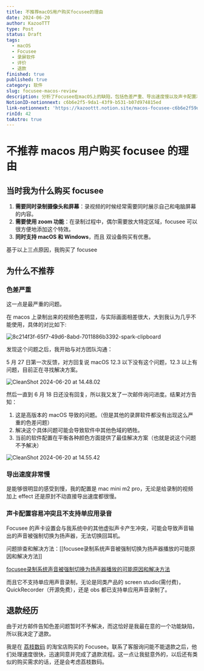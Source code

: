 ```yaml
---
title: 不推荐macOS用户购买focusee的理由
date: 2024-06-20
author: KazooTTT
type: Post
status: Draft
tags:
  - macOS
  - Focusee
  - 录屏软件
  - 评价
  - 退款
finished: true
published: true
category: 软件
slug: focusee-macos-review
description: 分析了Focusee在macOS上的缺陷，包括色差严重、导出速度慢以及声卡配置冲突等问题，并分享了作者的退款经历。
NotionID-notionnext: c6b6e2f5-9da1-43f9-b531-b07d974815ed
link-notionnext: 'https://kazoottt.notion.site/macos-focusee-c6b6e2f59da143f9b531b07d974815ed'
rinId: 42
toAstro: true
---
```


# 不推荐 macos 用户购买 focusee 的理由

## 当时我为什么购买 focusee

1. **需要同时录制摄像头和屏幕**：录视频的时候经常需要同时展示自己和电脑屏幕的内容。
2. **需要使用 zoom 功能**：在录制过程中，偶尔需要放大特定区域，focusee 可以很方便地添加这个特效。
3. **同时支持 macOS 和 Windows**，而且
   双设备购买有优惠。

基于以上三点原因，我购买了 focusee

## 为什么不推荐

### 色差严重

这一点是最严重的问题。

在 macos 上录制出来的视频色差明显，与实际画面相差很大，大到我认为几乎不能使用，具体的对比如下:

![8c214f3f-65f7-49d6-8abd-7011886b3392-spark-clipboard](https://pictures.kazoottt.top/2024/06/20240620-f8632859027aa520b2acfe05f8010997.jpg)

发现这个问题之后，我开始与对方团队沟通：

5 月 27 日第一次反馈，对方回复说 macOS 12.3 以下没有这个问题，12.3 以上有问题，目前正在寻找解决方案。

![CleanShot 2024-06-20 at 14.48.02](https://pictures.kazoottt.top/2024/06/20240620-7c6bb9ad347fed77aba7ee6ec6316dd0.png)

然后一直到 6 月 18 日还没有回复，所以我又发了一次邮件询问进度。结果对方告知：

1. 这是高版本的 macOS 导致的问题。（但是其他的录屏软件都没有出现这么严重的色差问题）
2. 解决这个具体问题可能会导致软件中其他色域的牺牲。
3. 当前的软件配置在平衡各种颜色方面提供了最佳解决方案（也就是说这个问题不予解决）

![CleanShot 2024-06-20 at 14.55.42](https://pictures.kazoottt.top/2024/06/20240620-0edca0a2dee7d10c1877c25a3aa1fbd3.png)

### 导出速度非常慢

是能够很明显的感受到慢，我的配置是 mac mini m2 pro，无论是给录制的视频加上 effect 还是原封不动直接导出速度都很慢。

### 声卡配置容易冲突且不支持单应用录音

Focusee 的声卡设置会与我系统中的其他虚拟声卡产生冲突，可能会导致声音输出的声音被强制切换为扬声器，无法切换回耳机。

问题排查和解决方法：[[focusee录制系统声音被强制切换为扬声器播放的可能原因和解决方法]]

[focusee录制系统声音被强制切换为扬声器播放的可能原因和解决方法](https://www.kazoottt.top/article/possible-causes-and-solutions-for-focusee-switching-system-audio-to-speaker-playback-forcibly-zh)

而且它不支持单应用声音录制，无论是同类产品的 screen studio(需付费)，QuickRecorder（开源免费），还是 obs 都已支持单应用声音录制了。

## 退款经历

由于对方邮件告知色差问题暂时不予解决，而这恰好是我最在意的一个功能缺陷，所以我决定了退款。

我是在 [荔枝数码](https://lizhi.shop/) 的淘宝店购买的 Focusee。联系了客服询问能不能退款之后，他们处理速度很快，迅速同意并完成了退款流程。这一点让我挺意外的，以后还有类似的购买需求的话，还是会考虑荔枝数码。
